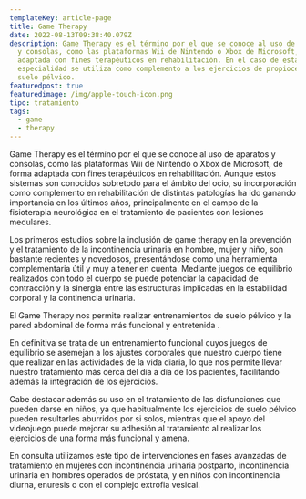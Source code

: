 ```yaml
---
templateKey: article-page
title: Game Therapy
date: 2022-08-13T09:38:40.079Z
description: Game Therapy es el término por el que se conoce al uso de aparatos
  y consolas, como las plataformas Wii de Nintendo o Xbox de Microsoft, de forma
  adaptada con fines terapéuticos en rehabilitación. En el caso de esta
  especialidad se utiliza como complemento a los ejercicios de propiocepción de
  suelo pélvico.
featuredpost: true
featuredimage: /img/apple-touch-icon.png
tipo: tratamiento
tags:
  - game
  - therapy
---
```

Game Therapy es el término por el que se conoce al uso de aparatos y consolas, como las plataformas Wii de Nintendo o Xbox de Microsoft, de forma adaptada con fines terapéuticos en rehabilitación. Aunque estos sistemas son conocidos sobretodo para el ámbito del ocio, su incorporación como complemento en rehabilitación de distintas patologías ha ido ganando importancia en los últimos años, principalmente en el campo de la fisioterapia neurológica en el tratamiento de pacientes con lesiones medulares.

Los primeros estudios sobre la inclusión de game therapy en la prevención y el tratamiento de la incontinencia urinaria en hombre, mujer y niño, son bastante recientes y novedosos, presentándose como una herramienta complementaria útil y muy a tener en cuenta. Mediante juegos de equilibrio realizados con todo el cuerpo se puede potenciar la capacidad de contracción y la sinergia entre las estructuras implicadas en la estabilidad corporal y la continencia urinaria. 

El Game Therapy nos permite realizar entrenamientos de suelo pélvico y la pared abdominal de forma más funcional y entretenida .

En definitiva se trata de un entrenamiento funcional cuyos juegos de equilibrio se asemejan a los ajustes corporales que nuestro cuerpo tiene que realizar en las actividades de la vida diaria, lo que nos permite llevar nuestro tratamiento más cerca del día a día de los pacientes, facilitando además la integración de los ejercicios. 

Cabe destacar además su uso en el tratamiento de las disfunciones que pueden darse en niños, ya que habitualmente los ejercicios de suelo pélvico pueden resultarles aburridos por si solos, mientras que el apoyo del videojuego puede mejorar su adhesión al tratamiento al realizar los ejercicios de una forma más funcional y amena.

En consulta utilizamos este tipo de intervenciones en fases avanzadas de tratamiento en mujeres con incontinencia urinaria postparto, incontinencia urinaria en hombres operados de próstata, y en niños con incontinencia diurna, enuresis o con el complejo extrofia vesical.